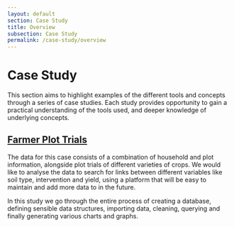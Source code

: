 ```yaml
---
layout: default
section: Case Study
title: Overview
subsection: Case Study
permalink: /case-study/overview
---
```


# Case Study

This section aims to highlight examples of the different tools and concepts through a series of case studies. Each study provides opportunity to gain a practical understanding of the tools used, and deeper knowledge of underlying concepts.

## <a href="{{ '/case-study/farmer-plot-trials' }}">Farmer Plot Trials</a>

The data for this case consists of a combination of household and plot information, alongside plot trials of different varieties of crops. We would like to analyse the data to search for links between different variables like soil type, intervention and yield, using a platform that will be easy to maintain and add more data to in the future.

In this study we go through the entire process of creating a database, defining sensible data structures, importing data, cleaning, querying and finally generating various charts and graphs.
